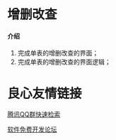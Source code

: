 # 增删改查

#### 介绍

1. 完成单表的增删改查的界面；
2. 完成单表的增删改查的界面逻辑；


 # 良心友情链接

[腾讯QQ群快速检索](http://u.720life.cn/s/8cf73f7c)

[软件免费开发论坛](http://u.720life.cn/s/bbb01dc0)